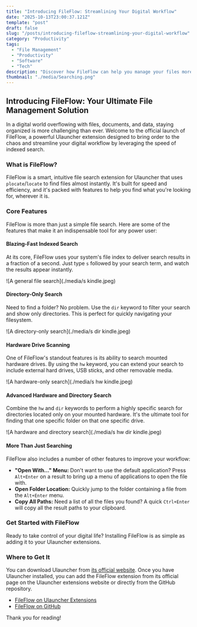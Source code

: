```yaml
---
title: "Introducing FileFlow: Streamlining Your Digital Workflow"
date: "2025-10-13T23:00:37.121Z"
template: "post"
draft: false
slug: "/posts/introducing-fileflow-streamlining-your-digital-workflow"
category: "Productivity"
tags:
  - "File Management"
  - "Productivity"
  - "Software"
  - "Tech"
description: "Discover how FileFlow can help you manage your files more efficiently and boost your productivity."
thumbnail: "./media/Searching.png"
---
```


## Introducing FileFlow: Your Ultimate File Management Solution

In a digital world overflowing with files, documents, and data, staying organized is more challenging than ever. Welcome to the official launch of FileFlow, a powerful Ulauncher extension designed to bring order to the chaos and streamline your digital workflow by leveraging the speed of indexed search.

### What is FileFlow?

FileFlow is a smart, intuitive file search extension for Ulauncher that uses `plocate`/`locate` to find files almost instantly. It's built for speed and efficiency, and it's packed with features to help you find what you're looking for, wherever it is.

### Core Features

FileFlow is more than just a simple file search. Here are some of the features that make it an indispensable tool for any power user:

#### Blazing-Fast Indexed Search

At its core, FileFlow uses your system's file index to deliver search results in a fraction of a second. Just type `s` followed by your search term, and watch the results appear instantly.

![A general file search](./media/s kindle.jpeg)

#### Directory-Only Search

Need to find a folder? No problem. Use the `dir` keyword to filter your search and show only directories. This is perfect for quickly navigating your filesystem.

![A directory-only search](./media/s dir kindle.jpeg)

#### Hardware Drive Scanning

One of FileFlow's standout features is its ability to search mounted hardware drives. By using the `hw` keyword, you can extend your search to include external hard drives, USB sticks, and other removable media.

![A hardware-only search](./media/s hw kindle.jpeg)

#### Advanced Hardware and Directory Search

Combine the `hw` and `dir` keywords to perform a highly specific search for directories located only on your mounted hardware. It's the ultimate tool for finding that one specific folder on that one specific drive.

![A hardware and directory search](./media/s hw dir kindle.jpeg)

#### More Than Just Searching

FileFlow also includes a number of other features to improve your workflow:
*   **"Open With..." Menu:** Don't want to use the default application? Press `Alt+Enter` on a result to bring up a menu of applications to open the file with.
*   **Open Folder Location:** Quickly jump to the folder containing a file from the `Alt+Enter` menu.
*   **Copy All Paths:** Need a list of all the files you found? A quick `Ctrl+Enter` will copy all the result paths to your clipboard.

### Get Started with FileFlow

Ready to take control of your digital life? Installing FileFlow is as simple as adding it to your Ulauncher extensions.

### Where to Get It

You can download Ulauncher from [its official website](https://ulauncher.io/). Once you have Ulauncher installed, you can add the FileFlow extension from its official page on the Ulauncher extensions website or directly from the GitHub repository.

*   [FileFlow on Ulauncher Extensions](https://ext.ulauncher.io/-/github-nourabosen-fileflow)
*   [FileFlow on GitHub](https://github.com/nourabosen/FileFlow)

Thank you for reading!
